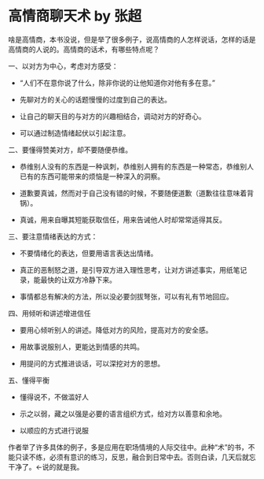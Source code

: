 # 高情商聊天术 by 张超

啥是高情商，本书没说，但是举了很多例子，说高情商的人怎样说话，怎样的话是高情商的人说的。高情商的话术，有哪些特点呢？



一、以对方为中心，考虑对方感受：

* “人们不在意你说了什么，除非你说的让他知道你对他有多在意。”

* 先聊对方的关心的话题慢慢的过度到自己的表达。

* 让自己的聊天目的与对方的兴趣相结合，调动对方的好奇心。

* 可以通过制造情绪起伏以引起注意。



二、要懂得赞美对方，却不要随便恭维。

* 恭维别人没有的东西是一种讽刺，恭维别人拥有的东西是一种常态，恭维别人已有的东西可能带来的烦恼是一种深入的洞察。

* 道歉要真诚，然而对于自己没有错的时候，不要随便道歉（道歉往往意味着背锅）。

* 真诚，用来自曝其短能获取信任，用来告诫他人时却常常适得其反。



三、要注意情绪表达的方式：



* 不要情绪化的表达，但要用语言表达出情绪。

* 真正的恶制怒之道，是引导双方进入理性思考，让对方讲述事实，用纸笔记录，能最快的让双方冷静下来。

* 事情都总有解决的方法，所以没必要剑拔弩张，可以有礼有节地回应。



四、用倾听和讲述增进信任

* 要用心倾听别人的讲述。降低对方的风险，提高对方的安全感。

* 用故事说服别人，更能达到情感的共鸣。

* 用提问的方式推进谈话，可以深挖对方的思想。



五、懂得平衡

* 懂得说不，不做滥好人

* 示之以弱，藏之以强是必要的语言组织方式，给对方以善意和余地。

* 以顺应的方式进行说服



作者举了许多具体的例子，多是应用在职场情境的人际交往中。此种“术”的书，不能只读不练，必须有意识的练习，反思，融合到日常中去。否则白读，几天后就忘干净了。<-说的就是我。
